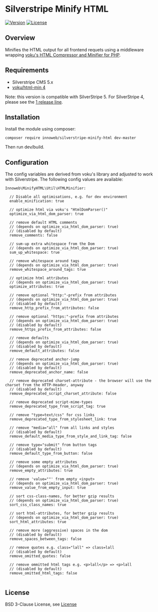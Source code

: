 # Silverstripe Minify HTML

[![Version](http://img.shields.io/packagist/v/innoweb/silverstripe-minify-html.svg?style=flat-square)](https://packagist.org/packages/innoweb/silverstripe-minify-html)
[![License](http://img.shields.io/packagist/l/innoweb/silverstripe-minify-html.svg?style=flat-square)](license.md)

## Overview

Minifies the HTML output for all frontend requets using a middleware wrapping [voku's HTML Compressor and Minifier for PHP](https://packagist.org/packages/voku/html-min).

## Requirements

* Silverstripe CMS 5.x
* [voku/html-min 4](https://packagist.org/packages/voku/html-min)

Note: this version is compatible with SilverStripe 5. For SilverStripe 4, please see the [1 release line](https://github.com/xini/silverstripe-minify-html/tree/1).

## Installation

Install the module using composer:
```
composer require innoweb/silverstripe-minify-html dev-master
```
Then run dev/build.

## Configuration

The config variables are derived from voku's library and adjusted to work with Silverstripe. The following config values are available:

```
Innoweb\MinifyHTML\Util\HTMLMinifier:

  // Disable all optimisations, e.g. for dev environment
  enable_minification: true
  
  // optimize html via voku's "HtmlDomParser()"
  optimize_via_html_dom_parser: true 
  
  // remove default HTML comments 
  // (depends on optimize_via_html_dom_parser: true)
  // (disabled by default)
  remove_comments: false 
  
  // sum-up extra whitespace from the Dom
  // (depends on optimize_via_html_dom_parser: true)
  sum_up_whitespace: true 
  
  // remove whitespace around tags
  // (depends on optimize_via_html_dom_parser: true)
  remove_whitespace_around_tags: true 
  
  // optimize html attributes
  // (depends on optimize_via_html_dom_parser: true)
  optimize_attributes: true 
  
  // remove optional "http:"-prefix from attributes
  // (depends on optimize_via_html_dom_parser: true)
  // (disabled by default)
  remove_http_prefix_from_attributes: false 
  
  // remove optional "https:"-prefix from attributes
  // (depends on optimize_via_html_dom_parser: true)
  // (disabled by default)
  remove_https_prefix_from_attributes: false 
  
  // remove defaults
  // (depends on optimize_via_html_dom_parser: true)
  // (disabled by default)
  remove_default_attributes: false 
  
  // remove deprecated anchor-jump
  // (depends on optimize_via_html_dom_parser: true)
  // (disabled by default)
  remove_deprecated_anchor_name: false 
  
  // remove deprecated charset-attribute - the browser will use the charset from the HTTP-Header, anyway
  // (disabled by default)
  remove_deprecated_script_charset_attribute: false 
  
  // remove deprecated script-mime-types
  remove_deprecated_type_from_script_tag: true 
  
  // remove "type=text/css" for css links
  remove_deprecated_type_from_stylesheet_link: true 
  
  // remove "media="all" from all links and styles
  // (disabled by default)
  remove_default_media_type_from_style_and_link_tag: false 
  
  // remove type="submit" from button tags
  // (disabled by default)
  remove_default_type_from_button: false 
  
  // remove some empty attributes
  // (depends on optimize_via_html_dom_parser: true)
  remove_empty_attributes: true 
  
  // remove 'value=""' from empty <input>
  // (depends on optimize_via_html_dom_parser: true)
  remove_value_from_empty_input: true 
  
  // sort css-class-names, for better gzip results
  // (depends on optimize_via_html_dom_parser: true)
  sort_css_class_names: true 
  
  // sort html-attributes, for better gzip results
  // (depends on optimize_via_html_dom_parser: true)
  sort_html_attributes: true 
  
  // remove more (aggressive) spaces in the dom
  // (disabled by default)
  remove_spaces_between_tags: false 
  
  // remove quotes e.g. class="lall" => class=lall
  // (disabled by default)
  remove_omitted_quotes: false 
  
  // remove ommitted html tags e.g. <p>lall</p> => <p>lall 
  // (disabled by default)
  remove_omitted_html_tags: false 
  
```

## License

BSD 3-Clause License, see [License](license.md)
